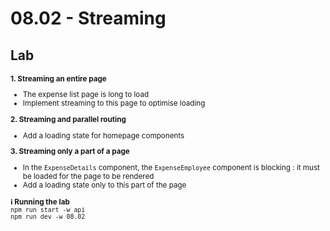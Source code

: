 <!-- .slide: class="exercice" -->

<h1 id="streaming" style="margin-bottom: 30px;">08.02 - Streaming</h1>

## Lab

<small>

**1. Streaming an entire page**

- The expense list page is long to load
- Implement streaming to this page to optimise loading

**2. Streaming and parallel routing**

- Add a loading state for homepage components

**3. Streaming only a part of a page**

- In the `ExpenseDetails` component, the `ExpenseEmployee` component is blocking : it must be loaded for the page to be rendered
- Add a loading state only to this part of the page

**ℹ️ Running the lab**<br/>
`npm run start -w api`<br/>
`npm run dev -w 08.02`

</small>
